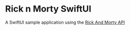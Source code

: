 # Rick n Morty SwiftUI

A SwiftUI sample application using the [Rick And Morty API](https://rickandmortyapi.com/documentation/#)
